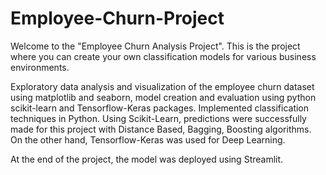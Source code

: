 # Employee-Churn-Project
Welcome to the "Employee Churn Analysis Project". This is the project where you can create your own classification models for various business environments.

Exploratory data analysis and visualization of the employee churn dataset using matplotlib and seaborn, model creation and evaluation using python scikit-learn and Tensorflow-Keras packages.
Implemented classification techniques in Python. Using Scikit-Learn, predictions were successfully made for this project with Distance Based, Bagging, Boosting algorithms. On the other hand, Tensorflow-Keras was used for Deep Learning.

At the end of the project, the model was deployed using Streamlit.
